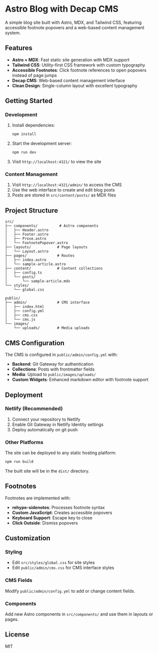 # Astro Blog with Decap CMS

A simple blog site built with Astro, MDX, and Tailwind CSS, featuring accessible footnote popovers and a web-based content management system.

## Features

- **Astro + MDX**: Fast static site generation with MDX support
- **Tailwind CSS**: Utility-first CSS framework with custom typography
- **Accessible Footnotes**: Click footnote references to open popovers instead of page jumps
- **Decap CMS**: Web-based content management interface
- **Clean Design**: Single-column layout with excellent typography

## Getting Started

### Development

1. Install dependencies:
   ```bash
   npm install
   ```

2. Start the development server:
   ```bash
   npm run dev
   ```

3. Visit `http://localhost:4321/` to view the site

### Content Management

1. Visit `http://localhost:4321/admin/` to access the CMS
2. Use the web interface to create and edit blog posts
3. Posts are stored in `src/content/posts/` as MDX files

## Project Structure

```
src/
├── components/          # Astro components
│   ├── Header.astro
│   ├── Footer.astro
│   ├── Prose.astro
│   └── FootnotePopover.astro
├── layouts/            # Page layouts
│   └── Layout.astro
├── pages/              # Routes
│   ├── index.astro
│   └── sample-article.astro
├── content/            # Content collections
│   ├── config.ts
│   └── posts/
│       └── sample-article.mdx
└── styles/
    └── global.css

public/
├── admin/              # CMS interface
│   ├── index.html
│   ├── config.yml
│   ├── cms.css
│   └── cms.js
└── images/
    └── uploads/        # Media uploads
```

## CMS Configuration

The CMS is configured in `public/admin/config.yml` with:

- **Backend**: Git Gateway for authentication
- **Collections**: Posts with frontmatter fields
- **Media**: Upload to `public/images/uploads/`
- **Custom Widgets**: Enhanced markdown editor with footnote support

## Deployment

### Netlify (Recommended)

1. Connect your repository to Netlify
2. Enable Git Gateway in Netlify Identity settings
3. Deploy automatically on git push

### Other Platforms

The site can be deployed to any static hosting platform:

```bash
npm run build
```

The built site will be in the `dist/` directory.

## Footnotes

Footnotes are implemented with:

- **rehype-sidenotes**: Processes footnote syntax
- **Custom JavaScript**: Creates accessible popovers
- **Keyboard Support**: Escape key to close
- **Click Outside**: Dismiss popovers

## Customization

### Styling

- Edit `src/styles/global.css` for site styles
- Edit `public/admin/cms.css` for CMS interface styles

### CMS Fields

Modify `public/admin/config.yml` to add or change content fields.

### Components

Add new Astro components in `src/components/` and use them in layouts or pages.

## License

MIT